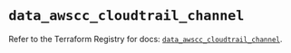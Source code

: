 # `data_awscc_cloudtrail_channel`

Refer to the Terraform Registry for docs: [`data_awscc_cloudtrail_channel`](https://registry.terraform.io/providers/hashicorp/awscc/0.70.0/docs/data-sources/cloudtrail_channel).
